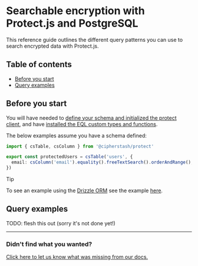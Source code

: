 # Searchable encryption with Protect.js and PostgreSQL

This reference guide outlines the different query patterns you can use to search encrypted data with Protect.js.

## Table of contents

- [Before you start](#before-you-start)
- [Query examples](#query-examples)

## Before you start

You will have needed to [define your schema and initialized the protect client](../../README.md#defining-your-schema), and have [installed the EQL custom types and functions](../../README.md#searchable-encryption-in-postgresql).

The below examples assume you have a schema defined:

```ts
import { csTable, csColumn } from '@cipherstash/protect'

export const protectedUsers = csTable('users', {
  email: csColumn('email').equality().freeTextSearch().orderAndRange(),
})
```

> [!TIP]
> To see an example using the [Drizzle ORM](https://github.com/drizzle-team/drizzle-orm) see the example [here](../../examples/drizzle/src/select.ts).

## Query examples

TODO: flesh this out (sorry it's not done yet!)

---

### Didn't find what you wanted?

[Click here to let us know what was missing from our docs.](https://github.com/cipherstash/protectjs/issues/new?template=docs-feedback.yml&title=[Docs:]%20Feedback%20on%searchable-encryption-postgres.md)
